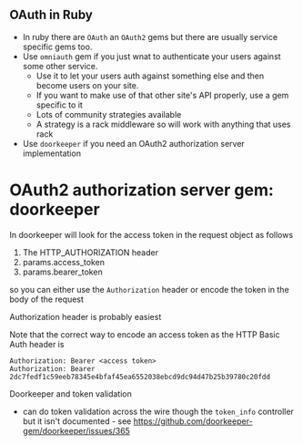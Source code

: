 ## OAuth in Ruby

* In ruby there are `OAuth` an `OAuth2` gems but there are usually service
  specific gems too.
* Use `omniauth` gem if you just wnat to authenticate your users against some
  other service.
    * Use it to let your users auth against something else and then become users on your site.
    * If you want to make use of that other site's API properly, use a gem specific to it
    * Lots of community strategies available
    * A strategy is a rack middleware so will work with anything that uses rack
* Use `doorkeeper` if you need an OAuth2 authorization server implementation

# OAuth2 authorization server gem: doorkeeper

In doorkeeper will look for the access token in the request object as follows

1. The HTTP_AUTHORIZATION header
2. params.access_token
3. params.bearer_token

so you can either use the `Authorization` header or encode the token in the body of the request

Authorization header is probably easiest

Note that the correct way to encode an access token as the HTTP Basic Auth header is

```
Authorization: Bearer <access token>
Authorization: Bearer 2dc7fedf1c59eeb78345e4bfaf45ea6552038ebcd9dc94d47b25b39780c20fdd
```

Doorkeeper and token validation

* can do token validation across the wire though the `token_info` controller but it isn't documented  - see https://github.com/doorkeeper-gem/doorkeeper/issues/365
